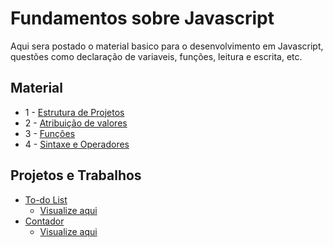 # Fundamentos sobre Javascript

Aqui sera postado o material basico para o desenvolvimento em Javascript, questões como declaração de variaveis, funções, leitura e escrita, etc.

## Material

* 1 - [Estrutura de Projetos](https://github.com/TioBael/DIO/tree/main/javascript/fundamentos/estrutura-projeto)
* 2 - [Atribuição de valores](https://github.com/TioBael/DIO/tree/main/javascript/fundamentos/atribuindo-valores)
* 3 - [Funções](https://github.com/TioBael/DIO/tree/main/javascript/fundamentos/fun%C3%A7%C3%B5es)
* 4 - [Sintaxe e Operadores](https://github.com/TioBael/DIO/tree/main/javascript/fundamentos/sintaxe-e-operadores)

## Projetos e Trabalhos

* [To-do List](https://github.com/TioBael/DIO/tree/main/javascript/fundamentos/to-do-list)
  * [Visualize aqui](https://htmlpreview.github.io/?https://github.com/TioBael/DIO/blob/main/javascript/fundamentos/to-do-list/index.html)
* [Contador](https://github.com/TioBael/DIO/tree/main/javascript/fundamentos/contador)
  * [Visualize aqui](https://htmlpreview.github.io/?https://github.com/TioBael/DIO/blob/main/javascript/fundamentos/contador/index.html)